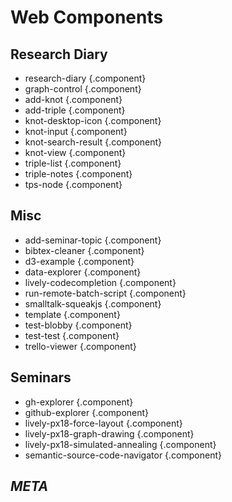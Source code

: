<link rel="stylesheet" type="text/css" href="../src/components/index-style.css"  />

# Web Components


<script>
  import ComponentCreator from "src/client/morphic/component-creator.js"
  var container  = lively.query(this, "lively-container")
  if(!container) throw new Error("Not inside lively container?");
  ComponentCreator.createUI(container)
</script>

## Research Diary
- research-diary  {.component}
- graph-control  {.component}
- add-knot  {.component}
- add-triple  {.component}
- knot-desktop-icon  {.component}
- knot-input  {.component}
- knot-search-result  {.component}
- knot-view  {.component}
- triple-list  {.component}
- triple-notes  {.component}
- tps-node  {.component}


## Misc 
- add-seminar-topic  {.component}
- bibtex-cleaner  {.component}
- d3-example  {.component}
- data-explorer  {.component}
- lively-codecompletion  {.component}
- run-remote-batch-script  {.component}
- smalltalk-squeakjs  {.component}
- template  {.component}
- test-blobby  {.component}
- test-test  {.component}
- trello-viewer  {.component}

## Seminars

- gh-explorer  {.component}
- github-explorer  {.component}
- lively-px18-force-layout  {.component}
- lively-px18-graph-drawing  {.component}
- lively-px18-simulated-annealing  {.component}
- semantic-source-code-navigator  {.component}


## *META*

<script>
  var context = lively.query(this, "lively-markdown").shadowRoot
  ComponentCreator.updateComponentsUI(container, context)
</script>